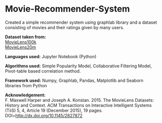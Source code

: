 # Movie-Recommender-System
Created a simple recommender system using graphlab library and a dataset consisting of movies and their ratings given by many users.

**Dataset taken from:** <br/>
[MovieLens100k](https://grouplens.org/datasets/movielens/100k/) <br/>
[MovieLens20m](https://grouplens.org/datasets/movielens/20m/) 

**Languages used:** Jupyter Notebook (Python)

**Algorithms used:** Simple Popularity Model, Collaborative Filtering Model, Pivot-table based correlation method.

**Framework used:** Numpy, Graphlab, Pandas, Matplotlib and Seaborn libraries from Python

**Acknowledgement:** <br/>
F. Maxwell Harper and Joseph A. Konstan. 2015. The MovieLens Datasets: History and Context. ACM Transactions on Interactive Intelligent Systems (TiiS) 5, 4, Article 19 (December 2015), 19 pages. DOI=http://dx.doi.org/10.1145/2827872
